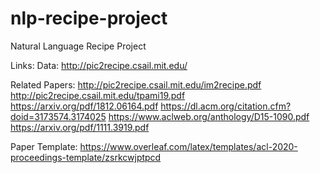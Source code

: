 # nlp-recipe-project
Natural Language Recipe Project

Links: 
  Data: http://pic2recipe.csail.mit.edu/
  
  Related Papers: 
    http://pic2recipe.csail.mit.edu/im2recipe.pdf
    http://pic2recipe.csail.mit.edu/tpami19.pdf
    https://arxiv.org/pdf/1812.06164.pdf
    https://dl.acm.org/citation.cfm?doid=3173574.3174025
    https://www.aclweb.org/anthology/D15-1090.pdf
    https://arxiv.org/pdf/1111.3919.pdf
    
  Paper Template: https://www.overleaf.com/latex/templates/acl-2020-proceedings-template/zsrkcwjptpcd
